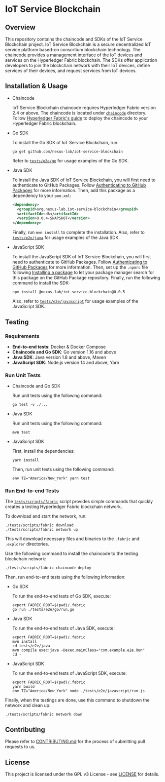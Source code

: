# IoT Service Blockchain

## Overview

This repository contains the chaincode and SDKs of the IoT Service Blockchain project.
IoT Service Blockchain is a secure decentralized IoT service platform based-on consortium blockchain
technology.
The chaincode provides a management interface of the IoT devices and services on the Hyperledger
Fabric blockchain.
The SDKs offer application developers to join the blockchain network with their IoT devices,
define services of their devices, and request services from IoT devices.

## Installation & Usage

- Chaincode

  IoT Service Blockchain chaincode requires Hyperledger Fabric version 2.4 or above.
  The chaincode is located under [`chaincode`](chaincode) directory.
  Follow [Hyperledger Fabric's guide](https://hyperledger-fabric.readthedocs.io/en/release-2.4/deploy_chaincode.html)
  to deploy the chaincode to your Hyperledger Fabric blockchain.

- Go SDK

  To install the Go SDK of IoT Service Blockchain, run:

  ```shell
  go get github.com/nexus-lab/iot-service-blockchain
  ```

  Refer to [`tests/e2e/go`](tests/e2e/go) for usage examples of the Go SDK.

- Java SDK

  To install the Java SDK of IoT Service Blockchain, you will first need to authenticate
  to GitHub Packages.
  Follow [Authenticating to GitHub Packages](https://docs.github.com/en/packages/working-with-a-github-packages-registry/working-with-the-npm-registry#authenticating-to-github-packages)
  for more information.
  Then, add this package as a dependency to your `pom.xml`:

  ```xml
  <dependency>
    <groupId>org.nexus-lab.iot-service-blockchain</groupId>
    <artifactId>sdk</artifactId>
    <version>0.0.4-SNAPSHOT</version>
  </dependency>
  ```

  Finally, run `mvn install` to complete the installation.
  Also, refer to [`tests/e2e/java`](tests/e2e/java) for usage examples of the Java SDK.

- JavaScript SDK

  To install the JavaScript SDK of IoT Service Blockchain, you will first need to authenticate
  to GitHub Packages.
  Follow [Authenticating to GitHub Packages](https://docs.github.com/en/packages/working-with-a-github-packages-registry/working-with-the-npm-registry#authenticating-to-github-packages)
  for more information.
  Then, set up the `.npmrc` file following [Installing a package](https://docs.github.com/en/packages/working-with-a-github-packages-registry/working-with-the-npm-registry#installing-a-package)
  to let your package manager search for this package on the GitHub Package repository.
  Finally, run the following command to install the SDK:

  ```shell
  npm install @nexus-lab/iot-service-blockchain@0.0.5
  ```

  Also, refer to [`tests/e2e/javascript`](tests/e2e/javascript) for usage examples of the
  JavaScript SDK.

## Testing

### Requirements

- **End-to-end tests**: Docker & Docker Compose
- **Chaincode and Go SDK**: Go version 1.16 and above
- **Java SDK**: Java version 1.8 and above, Maven
- **JavaScript SDK**: Node.js version 14 and above, Yarn

### Run Unit Tests

- Chaincode and Go SDK

  Run unit tests using the following command:

  ```shell
  go test -v ./...
  ```

- Java SDK

  Run unit tests using the following command:

  ```shell
  mvn test
  ```

- JavaScript SDK

  First, install the dependencies:

  ```shell
  yarn install
  ```

  Then, run unit tests using the following command:

  ```shell
  env TZ="America/New_York" yarn test
  ```

### Run End-to-end Tests

The [`tests/scripts/fabric`](tests/scripts/fabric) script provides simple commands that quickly
creates a testing Hyperledger Fabric blockchain network.

To download and start the network, run:

```shell
./tests/scripts/fabric download
./tests/scripts/fabric network up
```

This will download necessary files and binaries to the `.fabric` and `.explorer` directories.

Use the following command to install the chaincode to the testing blockchain network:

```shell
./tests/scripts/fabric chaincode deploy
```

Then, run end-to-end tests using the following information:

- Go SDK

  To run the end-to-end tests of Go SDK, execute:

  ```shell
  export FABRIC_ROOT=$(pwd)/.fabric
  go run ./tests/e2e/go/run.go
  ```

- Java SDK

  To run the end-to-end tests of Java SDK, execute:

  ```shell
  export FABRIC_ROOT=$(pwd)/.fabric
  mvn install
  cd tests/e2e/java
  mvn compile exec:java -Dexec.mainClass="com.example.e2e.Run"
  cd -
  ```

- JavaScript SDK

  To run the end-to-end tests of JavaScript SDK, execute:

  ```shell
  export FABRIC_ROOT=$(pwd)/.fabric
  yarn build
  env TZ="America/New_York" node ./tests/e2e/javascript/run.js
  ```

Finally, when the testings are done, use this command to shutdown the network and clean up:

```shell
./tests/scripts/fabric network down
```

## Contributing

Please refer to [CONTRIBUTING.md](CONTRIBUTING.md) for the process of submitting pull requests to
us.

## License

This project is licensed under the GPL v3 License - see [LICENSE](LICENSE) for details.
